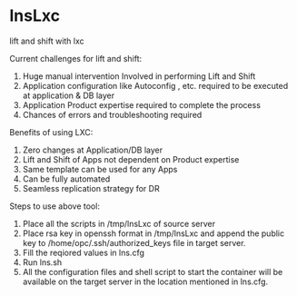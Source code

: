 # lnsLxc
lift and shift with lxc

Current challenges for lift and shift:
1. Huge manual intervention Involved in performing Lift and Shift
2. Application configuration like Autoconfig , etc. required to be executed at application & DB layer
3. Application Product expertise required to complete the process
4. Chances of errors and troubleshooting required

Benefits of using LXC:
1. Zero changes at Application/DB layer
2. Lift and Shift of Apps not dependent on Product expertise
3. Same template can be used for any Apps
4. Can be fully automated
5. Seamless replication strategy for DR

Steps to use above tool:
1. Place all the scripts in /tmp/lnsLxc of  source server
2. Place rsa key in openssh format in /tmp/lnsLxc and append the public key to /home/opc/.ssh/authorized_keys file in target server.
3. Fill the reqiored values in lns.cfg
4. Run lns.sh
5. All the configuration files and shell script to start the container will be available on the target server in the location mentioned in lns.cfg.
